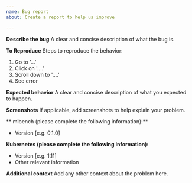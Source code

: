 ```yaml
---
name: Bug report
about: Create a report to help us improve

---
```


**Describe the bug**
A clear and concise description of what the bug is.

**To Reproduce**
Steps to reproduce the behavior:
1. Go to '...'
2. Click on '....'
3. Scroll down to '....'
4. See error

**Expected behavior**
A clear and concise description of what you expected to happen.

**Screenshots**
If applicable, add screenshots to help explain your problem.

** mlbench (please complete the following information):**
 - Version [e.g. 0.1.0]

**Kubernetes (please complete the following information):**
 - Version [e.g. 1.11]
 - Other relevant information

**Additional context**
Add any other context about the problem here.
